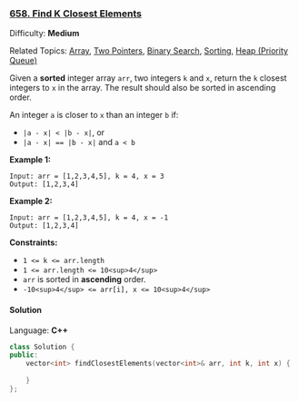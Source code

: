 ### [658\. Find K Closest Elements](https://leetcode.com/problems/find-k-closest-elements/)

Difficulty: **Medium**  

Related Topics: [Array](https://leetcode.com/tag/array/), [Two Pointers](https://leetcode.com/tag/two-pointers/), [Binary Search](https://leetcode.com/tag/binary-search/), [Sorting](https://leetcode.com/tag/sorting/), [Heap (Priority Queue)](https://leetcode.com/tag/heap-priority-queue/)


Given a **sorted** integer array `arr`, two integers `k` and `x`, return the `k` closest integers to `x` in the array. The result should also be sorted in ascending order.

An integer `a` is closer to `x` than an integer `b` if:

*   `|a - x| < |b - x|`, or
*   `|a - x| == |b - x|` and `a < b`

**Example 1:**

```
Input: arr = [1,2,3,4,5], k = 4, x = 3
Output: [1,2,3,4]
```

**Example 2:**

```
Input: arr = [1,2,3,4,5], k = 4, x = -1
Output: [1,2,3,4]
```

**Constraints:**

*   `1 <= k <= arr.length`
*   `1 <= arr.length <= 10<sup>4</sup>`
*   `arr` is sorted in **ascending** order.
*   `-10<sup>4</sup> <= arr[i], x <= 10<sup>4</sup>`


#### Solution

Language: **C++**

```c++
class Solution {
public:
    vector<int> findClosestElements(vector<int>& arr, int k, int x) {
        
    }
};
```